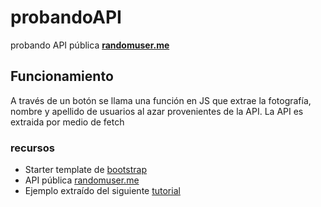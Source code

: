 # probandoAPI
probando API pública **[randomuser.me](https://randomuser.me "randomuser.me")** 


## Funcionamiento
A través de un botón se llama una función en JS que extrae la fotografía, nombre y apellido de usuarios al azar provenientes de la API.
La API es extraida por medio de fetch

### recursos
- Starter template de [bootstrap](https://getbootstrap.com/docs/5.0/getting-started/introduction/ "bootstrap") 
- API pública [randomuser.me](https://randomuser.me "randomuser.me")
- Ejemplo extraído del siguiente [tutorial](https://www.youtube.com/watch?v=-j50jOzTHcI "tutorial")
